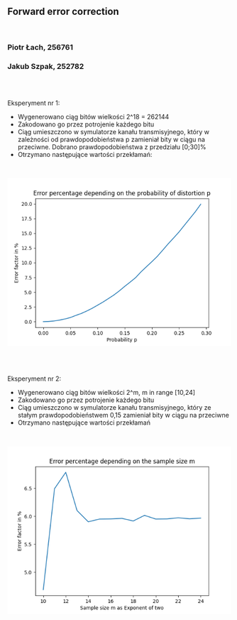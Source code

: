 ## Forward error correction

<br>

### Piotr Łach, 256761
### Jakub Szpak, 252782




<br>
<br>

Eksperyment nr 1:
 - Wygenerowano ciąg bitów wielkości 2^18 = 262144
 - Zakodowano go przez potrojenie każdego bitu
 - Ciąg umieszczono w symulatorze kanału transmisyjnego, który w zależności od prawdopodobieństwa p zamieniał bity w ciągu na przeciwne. Dobrano prawdopodobieństwa z przedziału [0;30]%
 - Otrzymano następujące wartości przekłamań:
  
  <br>

![alt text](charts/chart_1.png "Title")

<br>
<br>


Eksperyment nr 2:
 - Wygenerowano ciąg bitów wielkości 2^m, m in range [10,24]
 - Zakodowano go przez potrojenie każdego bitu
 - Ciąg umieszczono w symulatorze kanału transmisyjnego, który ze stałym prawdopodobieństwem 0,15 zamieniał bity w ciągu na przeciwne 
 - Otrzymano następujące wartości przekłamań

<br>

![alt text](charts/chart_2.png "Title")